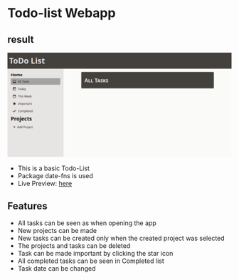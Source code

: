 # Todo-list Webapp

## result

![todo list preview](./resource/TodoList-pic.png)

- This is a basic Todo-List
- Package date-fns is used
- Live Preview: [here](https://saikatdb.github.io/todo-list/)

## Features
- All tasks can be seen as when opening the app
- New projects can be made
- New tasks can be created only when the created project was selected
- The projects and tasks can be deleted
- Task can be made important by clicking the star icon
- All completed tasks can be seen in Completed list
- Task date can be changed
